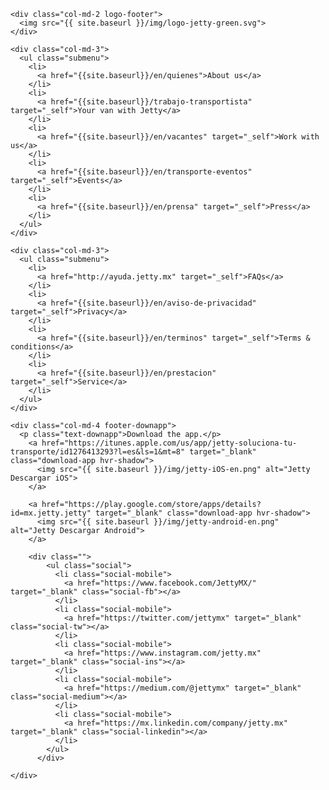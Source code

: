 
<div class="container footer">

  <div class="row">

    <div class="col-md-2 logo-footer">
      <img src="{{ site.baseurl }}/img/logo-jetty-green.svg">
    </div>

    <div class="col-md-3">
      <ul class="submenu">
        <li>
          <a href="{{site.baseurl}}/en/quienes">About us</a>
        </li>
        <li>
          <a href="{{site.baseurl}}/trabajo-transportista" target="_self">Your van with Jetty</a>
        </li>
        <li>
          <a href="{{site.baseurl}}/en/vacantes" target="_self">Work with us</a>
        </li>
        <li>
          <a href="{{site.baseurl}}/en/transporte-eventos" target="_self">Events</a>
        </li>
        <li>
          <a href="{{site.baseurl}}/en/prensa" target="_self">Press</a>
        </li>
      </ul>
    </div>

    <div class="col-md-3">
      <ul class="submenu">
        <li>
          <a href="http://ayuda.jetty.mx" target="_self">FAQs</a>
        </li>
        <li>
          <a href="{{site.baseurl}}/en/aviso-de-privacidad" target="_self">Privacy</a>
        </li>
        <li>
          <a href="{{site.baseurl}}/en/terminos" target="_self">Terms & conditions</a>
        </li>
        <li>
          <a href="{{site.baseurl}}/en/prestacion" target="_self">Service</a>
        </li>
      </ul>
    </div>

    <div class="col-md-4 footer-downapp">
      <p class="text-downapp">Download the app.</p>
        <a href="https://itunes.apple.com/us/app/jetty-soluciona-tu-transporte/id1276413293?l=es&ls=1&mt=8" target="_blank" class="download-app hvr-shadow">
          <img src="{{ site.baseurl }}/img/jetty-iOS-en.png" alt="Jetty Descargar iOS">
        </a>

        <a href="https://play.google.com/store/apps/details?id=mx.jetty.jetty" target="_blank" class="download-app hvr-shadow">
          <img src="{{ site.baseurl }}/img/jetty-android-en.png" alt="Jetty Descargar Android">
        </a>

        <div class="">
            <ul class="social">
              <li class="social-mobile">
                <a href="https://www.facebook.com/JettyMX/" target="_blank" class="social-fb"></a>
              </li>
              <li class="social-mobile">
                <a href="https://twitter.com/jettymx" target="_blank" class="social-tw"></a>
              </li>
              <li class="social-mobile">
                <a href="https://www.instagram.com/jetty.mx" target="_blank" class="social-ins"></a>
              </li>
              <li class="social-mobile">
                <a href="https://medium.com/@jettymx" target="_blank" class="social-medium"></a>
              </li>
              <li class="social-mobile">
                <a href="https://mx.linkedin.com/company/jetty.mx" target="_blank" class="social-linkedin"></a>
              </li>
            </ul>
          </div>

    </div>

  </div>

<!--   <div class="row">
    <div class="col-md-12">
      <ul class="social text-center">
        <li class="social-mobile">
          <a href="https://www.facebook.com/JettyMX/" target="_blank" class="social-fb"></a>
        </li>
        <li class="social-mobile">
          <a href="https://twitter.com/jettymx" target="_blank" class="social-tw"></a>
        </li>
        <li class="social-mobile">
          <a href="https://www.instagram.com/jetty.mx" target="_blank" class="social-ins"></a>
        </li>
        <li class="social-mobile">
          <a href="https://medium.com/@jettymx" target="_blank" class="social-medium"></a>
        </li>
      </ul>
    </div>
  </div> -->

</div>
